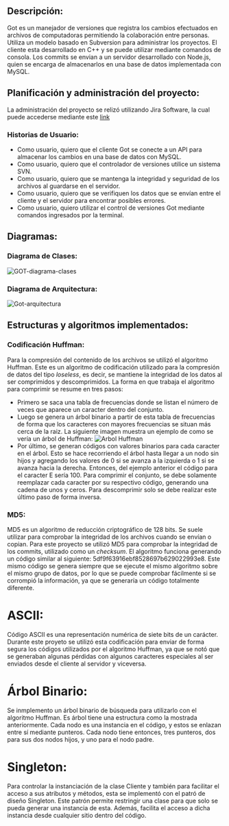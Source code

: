 ## Descripción:

Got es un manejador de versiones que registra los cambios efectuados en archivos de computadoras permitiendo la colaboración entre personas. 
Utiliza un modelo basado en Subversion para administrar los proyectos. El cliente esta desarrollado en C++ y se puede utilizar mediante comandos de consola. Los commits se envian a un servidor desarrollado con Node.js, quien se encarga de almacenarlos en una base de datos implementada con MySQL.

## Planificación y administración del proyecto:

La administración del proyecto se relizó utilizando Jira Software, la cual puede accederse mediante este [link](https://simonfv.atlassian.net/jira/software/projects/GS/boards/6)

### Historias de Usuario:
* Como usuario, quiero que el cliente Got se conecte a un API para almacenar los cambios en una base de datos con MySQL.
* Como usuario, quiero que el controlador de versiones utilice un sistema SVN.
* Como usuario, quiero que se mantenga la integridad y seguridad de los archivos al guardarse en el servidor.
* Como usuario, quiero que se verifiquen los datos que se envían entre el cliente y el servidor para encontrar posibles errores.
* Como usuario, quiero utilizar el control de versiones Got mediante comandos ingresados por la terminal.

## Diagramas:
### Diagrama de Clases:
![GOT-diagrama-clases](https://user-images.githubusercontent.com/47420204/90317417-a0369f00-dee6-11ea-8d08-a0e3db6bd5ee.png)

### Diagrama de Arquitectura:
![Got-arquitectura](https://user-images.githubusercontent.com/47420204/90317422-adec2480-dee6-11ea-8dbe-dab629023e41.png)

## Estructuras y algoritmos implementados:
### Codificación Huffman:
Para la compresión del contenido de los archivos se utilizó el algoritmo Huffman. Este es un algoritmo de codificación utilizado para la compresión de datos del tipo *loseless*, es decir, se mantiene la integridad de los datos al ser comprimidos y descomprimidos.
La forma en que trabaja el algoritmo para comprimir se resume en tres pasos:
* Primero se saca una tabla de frecuencias donde se listan el número de veces que aparece un caracter dentro del conjunto.
* Luego se genera un árbol binario a partir de esta tabla de frecuencias de forma que los caracteres con mayores frecuencias se situan más cerca de la raiz. La siguiente imagen muestra un ejemplo de como se vería un árbol de Huffman:
![Arbol Huffman](https://upload.wikimedia.org/wikipedia/commons/thumb/2/2a/Arbol_de_Huffman.svg/1920px-Arbol_de_Huffman.svg.png)
* Por último, se generan códigos con valores binarios para cada caracter en el árbol. Esto se hace recorriendo el árbol hasta llegar a un nodo sin hijos y agregando los valores de 0 si se avanza a la izquierda o 1 si se avanza hacia la derecha. Entonces, del ejemplo anterior el código para el caracter E sería 100. Para comprimir el conjunto, se debe solamente reemplazar cada caracter por su respectivo código, generando una cadena de unos y ceros. Para descomprimir solo se debe realizar este último paso de forma inversa.

### MD5:
MD5 es un algoritmo de reducción criptográfico de 128 bits. Se suele utilizar para comprobar la integridad de los archivos cuando se envían o copian. Para este proyecto se utilizó MD5 para comprobar la integridad de los commits, utilizado como un *checksum*. El algoritmo funciona generando un código similar al siguiente: 5df9f63916ebf8528697b629022993e8. Este mismo código se genera siempre que se ejecute el mismo algoritmo sobre el mismo grupo de datos, por lo que se puede comprobar fácilmente si se corrompió la información, ya que se generaría un código totalmente diferente.

# ASCII:
Código ASCII es una representación numérica de siete bits de un carácter. Durante este proyeto se utilizó esta codificación para enviar de forma segura los códigos utilizados por el algoritmo Huffman, ya que se notó que se generaban algunas pérdidas con algunos caracteres especiales al ser enviados desde el cliente al servidor y viceversa.

# Árbol Binario:
Se inmplemento un árbol binario de búsqueda para utilizarlo con el algoritmo Huffman. Es árbol tiene una estructura como la mostrada anteriormente. Cada nodo es una instancia en el código, y estos se enlazan entre sí mediante punteros. Cada nodo tiene entonces, tres punteros, dos para sus dos nodos hijos, y uno para el nodo padre.

# Singleton:
Para controlar la instanciación de la clase Cliente y también para facilitar el acceso a sus atributos y métodos, esta se implementó con el patró de diseño Singleton. Este patrón permite restringir una clase para que solo se pueda generar una instancia de esta. Además, facilita el acceso a dicha instancia desde cualquier sitio dentro del código.
